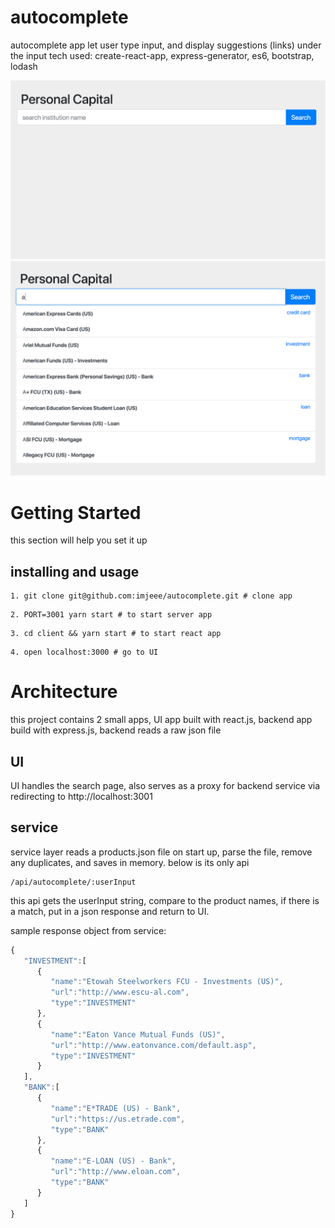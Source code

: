 # autocomplete
autocomplete app let user type input, and display suggestions (links) under the input
tech used: create-react-app, express-generator, es6, bootstrap, lodash

![initial screen](https://github.com/imjeee/autocomplete/blob/master/screenshots/Screen%20Shot%202018-01-30%20at%208.49.15%20PM.png)
![screen with autocomplete suggestions](https://github.com/imjeee/autocomplete/blob/master/screenshots/Screen%20Shot%202018-01-30%20at%208.49.21%20PM.png)

# Getting Started
this section will help you set it up

## installing and usage

```
1. git clone git@github.com:imjeee/autocomplete.git # clone app
```
```
2. PORT=3001 yarn start # to start server app
```
```
3. cd client && yarn start # to start react app
```
```
4. open localhost:3000 # go to UI
```

# Architecture
this project contains 2 small apps, UI app built with react.js, backend app build with express.js, backend reads a raw json file

## UI
UI handles the search page, also serves as a proxy for backend service via redirecting to http://localhost:3001

## service
service layer reads a products.json file on start up, parse the file, remove any duplicates, and saves in memory. below is its only api

```
/api/autocomplete/:userInput
```

this api gets the userInput string, compare to the product names, if there is a match, put in a json response and return to UI.

sample response object from service:

``` javascript
{
   "INVESTMENT":[
      {
         "name":"Etowah Steelworkers FCU - Investments (US)",
         "url":"http://www.escu-al.com",
         "type":"INVESTMENT"
      },
      {
         "name":"Eaton Vance Mutual Funds (US)",
         "url":"http://www.eatonvance.com/default.asp",
         "type":"INVESTMENT"
      }
   ],
   "BANK":[
      {
         "name":"E*TRADE (US) - Bank",
         "url":"https://us.etrade.com",
         "type":"BANK"
      },
      {
         "name":"E-LOAN (US) - Bank",
         "url":"http://www.eloan.com",
         "type":"BANK"
      }
   ]
}
```
